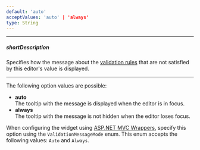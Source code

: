 ```yaml
---
default: 'auto'
acceptValues: 'auto' | 'always'
type: String
---
```

---
##### shortDescription
Specifies how the message about the [validation rules](/api-reference/10%20UI%20Widgets/dxValidator/8%20Validation%20Rules '/Documentation/ApiReference/UI_Widgets/dxValidator/Validation_Rules/') that are not satisfied by this editor's value is displayed.

---
The following option values are possible:

- **auto**  
The tooltip with the message is displayed when the editor is in focus.
- **always**  
The tooltip with the message is not hidden when the editor loses focus.

When configuring the widget using [ASP.NET MVC Wrappers](/concepts/35%20ASP.NET%20MVC%20Wrappers/20%20Fundamentals '/Documentation/Guide/ASP.NET_MVC_Wrappers/Fundamentals/'), specify this option using the `ValidationMessageMode` enum. This enum accepts the following values: `Auto` and `Always`.